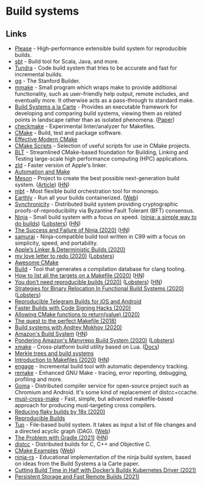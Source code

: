 # Build systems

## Links

* [Please](https://github.com/thought-machine/please) - High-performance extensible build system for reproducible builds.
* [sbt](https://github.com/sbt/sbt) - Build tool for Scala, Java, and more.
* [Tundra](https://github.com/deplinenoise/tundra) - Code build system that tries to be accurate and fast for incremental builds.
* [gg](https://github.com/StanfordSNR/gg) - The Stanford Builder.
* [mmake](https://github.com/tj/mmake) - Small program which wraps make to provide additional functionality, such as user-friendly help output, remote includes, and eventually more. It otherwise acts as a pass-through to standard make.
* [Build Systems a la Carte](https://github.com/snowleopard/build) - Provides an executable framework for developing and comparing build systems, viewing them as related points in landscape rather than as isolated phenomena. \([Paper](https://www.cambridge.org/core/journals/journal-of-functional-programming/article/build-systems-a-la-carte-theory-and-practice/097CE52C750E69BD16B78C318754C7A4)\)
* [checkmake](https://github.com/mrtazz/checkmake) - Experimental linter/analyzer for Makefiles.
* [CMake](https://cmake.org/) - Build, test and package software.
* [Effective Modern CMake](https://gist.github.com/mbinna/c61dbb39bca0e4fb7d1f73b0d66a4fd1)
* [CMake Scripts](https://github.com/StableCoder/cmake-scripts) - Selection of useful scripts for use in CMake projects.
* [BLT](https://github.com/LLNL/blt) - Streamlined CMake-based foundation for Building, Linking and Testing large-scale high performance computing \(HPC\) applications.
* [zld](https://github.com/michaeleisel/zld) - Faster version of Apple's linker.
* [Automation and Make](https://swcarpentry.github.io/make-novice/)
* [Meson](https://github.com/mesonbuild/meson) - Project to create the best possible next-generation build system. \([Article](https://nibblestew.blogspot.com/2020/10/cargo-style-dependency-management-for-c.html)\) \([HN](https://news.ycombinator.com/item?id=24845031)\)
* [mbt](https://github.com/mbtproject/mbt) - Most flexible build orchestration tool for monorepo.
* [Earthly](https://github.com/earthly/earthly) - Run all your builds containerized. \([Web](https://www.earthly.dev/)\)
* [Synchronicity](https://github.com/iqlusioninc/synchronicity) - Distributed build system providing cryptographic proofs-of-reproducibility via Byzantine Fault Tolerant \(BFT\) consensus.
* [Ninja](https://github.com/ninja-build/ninja) - Small build system with a focus on speed. \([ninja: a simple way to do builds](https://jvns.ca/blog/2020/10/26/ninja--a-simple-way-to-do-builds/)\) \([Lobsters](https://lobste.rs/s/94llji/ninja_simple_way_do_builds)\) \([HN](https://news.ycombinator.com/item?id=24904617)\)
* [The Success and Failure of Ninja \(2020\)](http://neugierig.org/software/blog/2020/05/ninja.html) \([HN](https://news.ycombinator.com/item?id=23157783)\)
* [samurai](https://github.com/michaelforney/samurai) - Ninja-compatible build tool written in C99 with a focus on simplicity, speed, and portability.
* [Apple’s Linker & Deterministic Builds \(2020\)](https://milen.me/writings/apple-linker-ld64-deterministic-builds-oso-prefix/)
* [my love letter to redo \(2020\)](https://fzakaria.com/2020/06/08/my-love-letter-to-redo.html) \([Lobsters](https://lobste.rs/s/j96fsz/my_love_letter_redo)\)
* [Awesome CMake](https://github.com/onqtam/awesome-cmake)
* [Build](https://github.com/rizsotto/Bear) - Tool that generates a compilation database for clang tooling.
* [How to list all the targets on a Makefile \(2020\)](https://diamantidis.github.io/tips/2020/07/01/list-makefile-targets) \([HN](https://news.ycombinator.com/item?id=23702756)\)
* [You don’t need reproducible builds \(2020\)](http://blog.cmpxchg8b.com/2020/07/you-dont-need-reproducible-builds.html) \([Lobsters](https://lobste.rs/s/ha8c42/you_don_t_need_reproducible_builds)\) \([HN](https://news.ycombinator.com/item?id=24059410)\)
* [Strategies for Binary Relocation In Functional Build Systems \(2020\)](https://maxmcd.com/posts/strategies-for-binary-relocation/) \([Lobsters](https://lobste.rs/s/2lnncd/strategies_for_binary_relocation)\)
* [Reproducible Telegram Builds for iOS and Android](https://core.telegram.org/reproducible-builds)
* [Faster Builds with Code Signing Hacks \(2020\)](https://eisel.me/jekyll/update/2020/08/07/signing.html)
* [Allowing CMake functions to return\(value\) \(2020\)](https://oleksandrkvl.github.io/2020/08/09/allowing-cmake-functions-to-return-value.html)
* [The quest to the perfect Makefile \(2018\)](https://r4nd0m6uy.ch/the-quest-to-the-perfect-makefile.html)
* [Build systems with Andrey Mokhov \(2020\)](https://overcast.fm/+hrS7F9_XA)
* [Amazon's Build System](https://gist.github.com/terabyte/15a2d3d407285b8b5a0a7964dd6283b0) \([HN](https://news.ycombinator.com/item?id=24722214)\)
* [Pondering Amazon's Manyrepo Build System \(2020\)](http://beza1e1.tuxen.de/amazon_manyrepo_builds.html) \([Lobsters](https://lobste.rs/s/v6vmov/pondering_amazon_s_manyrepo_build_system)\)
* [xmake](https://github.com/xmake-io/xmake) - Cross-platform build utility based on Lua. \([Docs](https://xmake.io/#/)\)
* [Merkle trees and build systems](https://lwn.net/Articles/821367/)
* [Introduction to Makefiles \(2020\)](https://xs-labs.com/en/blog/2020/11/07/introduction-to-makefiles/) \([HN](https://news.ycombinator.com/item?id=25026656)\)
* [engage](https://github.com/breuleux/engage) - Incremental build tool with automatic dependency tracking.
* [remake](https://github.com/rocky/remake) - Enhanced GNU Make - tracing, error reporting, debugging, profiling and more.
* [Goma](https://chromium.googlesource.com/infra/goma/client/) - Distributed compiler service for open-source project such as Chromium and Android. It's some kind of replacement of distcc+ccache.
* [musl-cross-make](https://github.com/richfelker/musl-cross-make) - Fast, simple, but advanced makefile-based approach for producing musl-targeting cross compilers.
* [Reducing flaky builds by 18x \(2020\)](https://github.blog/2020-12-16-reducing-flaky-builds-by-18x/)
* [Reproducible Builds](https://reproducible-builds.org/)
* [Tup](https://github.com/gittup/tup) - File-based build system. It takes as input a list of file changes and a directed acyclic graph \(DAG\). \([Web](http://gittup.org/tup/)\)
* [The Problem with Gradle \(2021\)](https://www.bruceeckel.com/2021/01/02/the-problem-with-gradle/) \([HN](https://news.ycombinator.com/item?id=25801986)\)
* [distcc](https://github.com/distcc/distcc) - Distributed builds for C, C++ and Objective C.
* [CMake Examples](https://github.com/ttroy50/cmake-examples) \([Web](http://ttroy50.github.io/cmake-examples/)\)
* [ninja-rs](https://github.com/nikhilm/ninja-rs) - Educational implementation of the ninja build system, based on ideas from the Build Systems a la Carte paper.
* [Cutting Build Time in Half with Docker’s Buildx Kubernetes Driver \(2021\)](https://releaseapp.io/blog/cutting-build-time-in-half-docker-buildx-kubernetes)
* [Persistent Storage and Fast Remote Builds \(2021\)](https://fly.io/blog/persistent-storage-and-fast-remote-builds/)

